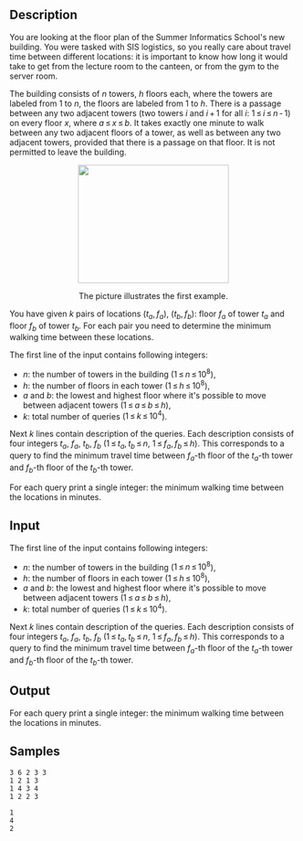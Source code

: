 ## Description

<div><p>You are looking at the floor plan of the Summer Informatics School's new building. You were tasked with SIS logistics, so you really care about travel time between different locations: it is important to know how long it would take to get from the lecture room to the canteen, or from the gym to the server room.</p><p>The building consists of <span class="tex-span"><i>n</i></span> towers, <span class="tex-span"><i>h</i></span> floors each, where the towers are labeled from <span class="tex-span">1</span> to <span class="tex-span"><i>n</i></span>, the floors are labeled from <span class="tex-span">1</span> to <span class="tex-span"><i>h</i></span>. There is a passage between any two adjacent towers (two towers <span class="tex-span"><i>i</i></span> and <span class="tex-span"><i>i</i> + 1</span> for all <span class="tex-span"><i>i</i></span>: <span class="tex-span">1 ≤ <i>i</i> ≤ <i>n</i> - 1</span>) on every floor <span class="tex-span"><i>x</i></span>, where <span class="tex-span"><i>a</i> ≤ <i>x</i> ≤ <i>b</i></span>. It takes exactly one minute to walk between any two adjacent floors of a tower, as well as between any two adjacent towers, provided that there is a passage on that floor. It is not permitted to leave the building.</p><center> <img class="tex-graphics" height="207px" src="./29472/file/LMpKhXFb.png" style="max-width: 100.0%;max-height: 100.0%;" width="264px"><p><span class="tex-font-size-small">The picture illustrates the first example.</span> </p></center><p>You have given <span class="tex-span"><i>k</i></span> pairs of locations <span class="tex-span">(<i>t</i><sub class="lower-index"><i>a</i></sub>, <i>f</i><sub class="lower-index"><i>a</i></sub>)</span>, <span class="tex-span">(<i>t</i><sub class="lower-index"><i>b</i></sub>, <i>f</i><sub class="lower-index"><i>b</i></sub>)</span>: floor <span class="tex-span"><i>f</i><sub class="lower-index"><i>a</i></sub></span> of tower <span class="tex-span"><i>t</i><sub class="lower-index"><i>a</i></sub></span> and floor <span class="tex-span"><i>f</i><sub class="lower-index"><i>b</i></sub></span> of tower <span class="tex-span"><i>t</i><sub class="lower-index"><i>b</i></sub></span>. For each pair you need to determine the minimum walking time between these locations.</p></div><div class="input-specification"><p>The first line of the input contains following integers:</p><ul> <li> <span class="tex-span"><i>n</i></span>: the number of towers in the building (<span class="tex-span">1 ≤ <i>n</i> ≤ 10<sup class="upper-index">8</sup></span>), </li><li> <span class="tex-span"><i>h</i></span>: the number of floors in each tower (<span class="tex-span">1 ≤ <i>h</i> ≤ 10<sup class="upper-index">8</sup></span>), </li><li> <span class="tex-span"><i>a</i></span> and <span class="tex-span"><i>b</i></span>: the lowest and highest floor where it's possible to move between adjacent towers (<span class="tex-span">1 ≤ <i>a</i> ≤ <i>b</i> ≤ <i>h</i></span>), </li><li> <span class="tex-span"><i>k</i></span>: total number of queries (<span class="tex-span">1 ≤ <i>k</i> ≤ 10<sup class="upper-index">4</sup></span>). </li></ul><p>Next <span class="tex-span"><i>k</i></span> lines contain description of the queries. Each description consists of four integers <span class="tex-span"><i>t</i><sub class="lower-index"><i>a</i></sub></span>, <span class="tex-span"><i>f</i><sub class="lower-index"><i>a</i></sub></span>, <span class="tex-span"><i>t</i><sub class="lower-index"><i>b</i></sub></span>, <span class="tex-span"><i>f</i><sub class="lower-index"><i>b</i></sub></span> (<span class="tex-span">1 ≤ <i>t</i><sub class="lower-index"><i>a</i></sub>, <i>t</i><sub class="lower-index"><i>b</i></sub> ≤ <i>n</i></span>, <span class="tex-span">1 ≤ <i>f</i><sub class="lower-index"><i>a</i></sub>, <i>f</i><sub class="lower-index"><i>b</i></sub> ≤ <i>h</i></span>). This corresponds to a query to find the minimum travel time between <span class="tex-span"><i>f</i><sub class="lower-index"><i>a</i></sub></span>-th floor of the <span class="tex-span"><i>t</i><sub class="lower-index"><i>a</i></sub></span>-th tower and <span class="tex-span"><i>f</i><sub class="lower-index"><i>b</i></sub></span>-th floor of the <span class="tex-span"><i>t</i><sub class="lower-index"><i>b</i></sub></span>-th tower.</p></div><div class="output-specification"><p>For each query print a single integer: the minimum walking time between the locations in minutes.</p></div>

## Input

<p>The first line of the input contains following integers:</p><ul> <li> <span class="tex-span"><i>n</i></span>: the number of towers in the building (<span class="tex-span">1 ≤ <i>n</i> ≤ 10<sup class="upper-index">8</sup></span>), </li><li> <span class="tex-span"><i>h</i></span>: the number of floors in each tower (<span class="tex-span">1 ≤ <i>h</i> ≤ 10<sup class="upper-index">8</sup></span>), </li><li> <span class="tex-span"><i>a</i></span> and <span class="tex-span"><i>b</i></span>: the lowest and highest floor where it's possible to move between adjacent towers (<span class="tex-span">1 ≤ <i>a</i> ≤ <i>b</i> ≤ <i>h</i></span>), </li><li> <span class="tex-span"><i>k</i></span>: total number of queries (<span class="tex-span">1 ≤ <i>k</i> ≤ 10<sup class="upper-index">4</sup></span>). </li></ul><p>Next <span class="tex-span"><i>k</i></span> lines contain description of the queries. Each description consists of four integers <span class="tex-span"><i>t</i><sub class="lower-index"><i>a</i></sub></span>, <span class="tex-span"><i>f</i><sub class="lower-index"><i>a</i></sub></span>, <span class="tex-span"><i>t</i><sub class="lower-index"><i>b</i></sub></span>, <span class="tex-span"><i>f</i><sub class="lower-index"><i>b</i></sub></span> (<span class="tex-span">1 ≤ <i>t</i><sub class="lower-index"><i>a</i></sub>, <i>t</i><sub class="lower-index"><i>b</i></sub> ≤ <i>n</i></span>, <span class="tex-span">1 ≤ <i>f</i><sub class="lower-index"><i>a</i></sub>, <i>f</i><sub class="lower-index"><i>b</i></sub> ≤ <i>h</i></span>). This corresponds to a query to find the minimum travel time between <span class="tex-span"><i>f</i><sub class="lower-index"><i>a</i></sub></span>-th floor of the <span class="tex-span"><i>t</i><sub class="lower-index"><i>a</i></sub></span>-th tower and <span class="tex-span"><i>f</i><sub class="lower-index"><i>b</i></sub></span>-th floor of the <span class="tex-span"><i>t</i><sub class="lower-index"><i>b</i></sub></span>-th tower.</p>

## Output

<p>For each query print a single integer: the minimum walking time between the locations in minutes.</p>

## Samples

```input1
3 6 2 3 3
1 2 1 3
1 4 3 4
1 2 2 3

```

```output1
1
4
2

```



